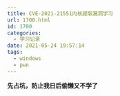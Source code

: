 ```yaml
---
title: CVE-2021-21551内核提取漏洞学习
url: 1700.html
id: 1700
categories:
  - 学习记录
date: 2021-05-24 19:57:14
tags:
  - windows
  - pwn
---
```



**先占坑，防止我日后偷懒又不学了**